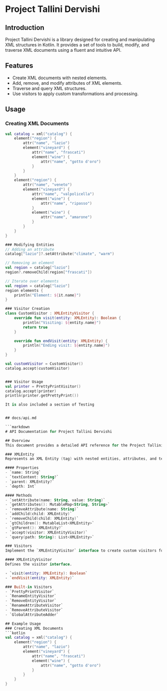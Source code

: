 # Project Tallini Dervishi

## Introduction
Project Tallini Dervishi is a library designed for creating and manipulating XML structures in Kotlin. It provides a set of tools to build, modify, and traverse XML documents using a fluent and intuitive API.

## Features
- Create XML documents with nested elements.
- Add, remove, and modify attributes of XML elements.
- Traverse and query XML structures.
- Use visitors to apply custom transformations and processing.

## Usage
### Creating XML Documents
```kotlin
val catalog = xml("catalog") {
    element("region") {
        attr("name", "lazio")
        element("vineyard") {
            attr("name", "frascati")
            element("wine") {
                attr("name", "gotto d'oro")
            }
        }
    }
    element("region") {
        attr("name", "veneto")
        element("vineyard") {
            attr("name", "valpolicella")
            element("wine") {
                attr("name", "ripasso")
            }
            element("wine") {
                attr("name", "amarone")
            }
        }
    }
}

### Modifying Entities
// Adding an attribute
catalog["lazio"]?.setAttribute("climate", "warm")

// Removing an element
val region = catalog["lazio"]
region?.removeChild(region["frascati"])

// Iterate over elements
val region = catalog["lazio"]
region elements {
    println("Element: ${it.name}")
}

### Visitor Creation
class CustomVisitor : XMLEntityVisitor {
    override fun visit(entity: XMLEntity): Boolean {
        println("Visiting: ${entity.name}")
        return true
    }

    override fun endVisit(entity: XMLEntity) {
        println("Ending visit: ${entity.name}")
    }
}

val customVisitor = CustomVisitor()
catalog.accept(customVisitor)


### Visitor Usage
val printer = PrettyPrintVisitor()
catalog.accept(printer)
println(printer.getPrettyPrint())

It is also included a section of Testing


## docs/api.md

```markdown
# API Documentation for Project Tallini Dervishi

## Overview
This document provides a detailed API reference for the Project Tallini Dervishi library.

### XMLEntity
Represents an XML Entity (tag) with nested entities, attributes, and text.

#### Properties
- `name: String`
- `textContent: String?`
- `parent: XMLEntity?`
- `depth: Int`

#### Methods
- `setAttribute(name: String, value: String)`
- `getAttributes(): MutableMap<String, String>`
- `removeAttribute(name: String)`
- `addChild(child: XMLEntity)`
- `removeChild(child: XMLEntity)`
- `gtChildren(): MutableList<XMLEntity>`
- `gtParent(): XMLEntity?`
- `accept(visitor: XMLEntityVisitor)`
- `query(path: String): List<XMLEntity>`

### Visitors
Implement the `XMLEntityVisitor` interface to create custom visitors for processing XML entities.

#### XMLEntityVisitor
Defines the visitor interface.

- `visit(entity: XMLEntity): Boolean`
- `endVisit(entity: XMLEntity)`

### Built-in Visitors
- `PrettyPrintVisitor`
- `RenameEntityVisitor`
- `RemoveEntityVisitor`
- `RenameAttributeVisitor`
- `RemoveAttributeVisitor`
- `GlobalAttributeAdder`

## Example Usage
### Creating XML Documents
```kotlin
val catalog = xml("catalog") {
    element("region") {
        attr("name", "lazio")
        element("vineyard") {
            attr("name", "frascati")
            element("wine") {
                attr("name", "gotto d'oro")
            }
        }
    }
}


